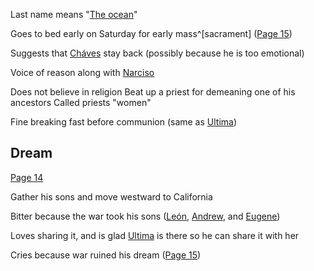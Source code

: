 Last name means "[The ocean](</Symbols/Water.md>)"

Goes to bed early on Saturday for early mass^[sacrament] ([Page 15](</BMU.md#page=27>))

Suggests that [Cháves](</Cháves.md>) stay back (possibly because he is too emotional)

Voice of reason along with [Narciso](</Narciso.md>)

Does not believe in religion
Beat up a priest for demeaning one of his ancestors
Called priests "women"

Fine breaking fast before communion (same as [Ultima](</Ultima.md>))

## Dream 
[Page 14](</BMU.md#page=26>)

Gather his sons and move westward to California

Bitter because the war took his sons ([León](</MárezFamily/León.md>), [Andrew](</MárezFamily/Andrew.md>), and [Eugene](</MárezFamily/Eugene.md>))

Loves sharing it, and is glad [Ultima](</Ultima.md>) is there so he can share it with her

Cries because war ruined his dream ([Page 15](</BMU.md#page=27>))